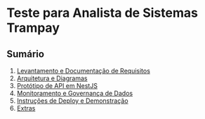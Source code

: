 # Teste para Analista de Sistemas Trampay
## Sumário

1. [Levantamento e Documentação de Requisitos](01_levantamento_e_documentacao_de_requisitos.md)
2. [Arquitetura e Diagramas]()
3. [Protótipo de API em NestJS]()
4. [Monitoramento e Governança de Dados]()
5. [Instruções de Deploy e Demonstração]()
6. [Extras]()